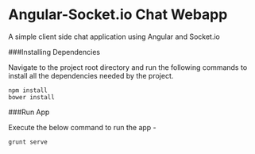 # Angular-Socket.io Chat Webapp

A simple client side chat application using Angular and Socket.io


###Installing Dependencies

Navigate to the project root directory and run the following commands to install all the dependencies needed by the project.

````
npm install
bower install

````

###Run App

Execute the below command to run the app - 

````
grunt serve

````
